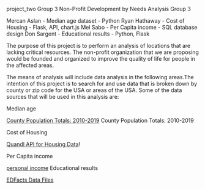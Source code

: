 project_two
Group 3 Non-Profit Development by Needs Analysis
Group 3


Mercan Aslan - Median age dataset - Python
Ryan Hathaway - Cost of Housing - Flask, API, chart.js
Mel Sabo - Per Capita income - SQL database design
Don Sargent - Educational results - Python, Flask


The purpose of this project is to perform an analysis of locations that are lacking critical resources. The non-profit organization that we are proposing would be founded and organized to improve the quality of life for people in the affected areas.

The means of analysis will include data analysis in the following areas.The intention of this project is to search for and use data that is broken down by county or zip code for the USA or areas of the USA. Some of the data sources that will be used in this analysis are:

Median age

[County Population Totals: 2010-2019](https://www.census.gov/data/tables/time-series/demo/popest/2010s-counties-total.html#par_textimage_242301767) County Population Totals: 2010-2019

Cost of Housing

[Quandl API for Housing Data](https://blog.quandl.com/api-for-housing-data)!

Per Capita income

[personal income](https://www.bea.gov/data/income-saving/personal-income-county-metro-and-other-areas)
Educational results

[EDFacts Data Files](https://www2.ed.gov/about/inits/ed/edfacts/data-files/index.html)
